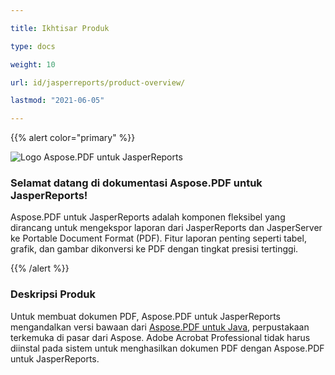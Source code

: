 ```yaml
---

title: Ikhtisar Produk

type: docs

weight: 10

url: id/jasperreports/product-overview/

lastmod: "2021-06-05"

---
```




{{% alert color="primary" %}}



![Logo Aspose.PDF untuk JasperReports](../../aspose_pdf-for-jasperreports.png)

### **Selamat datang di dokumentasi Aspose.PDF untuk JasperReports!**

Aspose.PDF untuk JasperReports adalah komponen fleksibel yang dirancang untuk mengekspor laporan dari JasperReports dan JasperServer ke Portable Document Format (PDF). Fitur laporan penting seperti tabel, grafik, dan gambar dikonversi ke PDF dengan tingkat presisi tertinggi.



{{% /alert %}}

### **Deskripsi Produk**

Untuk membuat dokumen PDF, Aspose.PDF untuk JasperReports mengandalkan versi bawaan dari [Aspose.PDF untuk Java](https://products.aspose.com/pdf/java/), perpustakaan terkemuka di pasar dari Aspose. Adobe Acrobat Professional tidak harus diinstal pada sistem untuk menghasilkan dokumen PDF dengan Aspose.PDF untuk JasperReports.